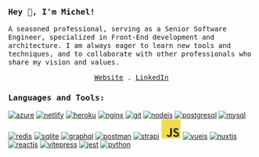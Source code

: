 <h3>
  <samp>
  Hey 👋, I'm Michel!
  </samp>
</h3>
<p>
  <samp>
    A seasoned professional, serving as a Senior Software Engineer, specialized in Front-End development and architecture. I am always eager to learn new tools and techniques, and to collaborate with other professionals who share my vision and values.
  </samp>
</p>
<p align="center">
  <samp>
    <a href="https://michelmartinez.com">Website</a> .
    <a href="https://www.linkedin.com/in/mimartinez">LinkedIn</a>
  </samp>
</p>

<h3>
  <samp>
  Languages and Tools:
  </samp>
</h3>
<p align="left">
<a href="https://azure.microsoft.com/en-in/" target="_blank"><img src="https://www.vectorlogo.zone/logos/microsoft_azure/microsoft_azure-icon.svg" alt="azure" title="azure" width="40" height="40"/></a>
<a href="https://netlify.com" target="_blank"><img src="https://www.vectorlogo.zone/logos/netlify/netlify-icon.svg" alt="netlify" title="netlify" width="40" height="40"/></a>
<a href="https://heroku.com" target="_blank"><img src="https://www.vectorlogo.zone/logos/heroku/heroku-icon.svg" alt="heroku" title="heroku" width="40" height="40"/></a>
<a href="https://www.nginx.com" target="_blank"><img src="https://www.vectorlogo.zone/logos/nginx/nginx-icon.svg" alt="nginx" title="nginx" width="40" height="40"/></a>
<a href="https://git-scm.com/" target="_blank"><img src="https://www.vectorlogo.zone/logos/git-scm/git-scm-icon.svg" alt="git" title="git" width="40" height="40"/></a>
<a href="https://nodejs.org" target="_blank"> <img src="https://www.vectorlogo.zone/logos/nodejs/nodejs-icon.svg" alt="nodejs" title="nodejs" width="40" height="40"/></a>
<a href="https://www.postgresql.org" target="_blank"><img src="https://www.vectorlogo.zone/logos/postgresql/postgresql-icon.svg" alt="postgresql" title="postgresql" width="40" height="40"/></a>  
<a href="https://www.mysql.com/" target="_blank"><img src="https://www.vectorlogo.zone/logos/mysql/mysql-icon.svg" alt="mysql" title="mysql" width="40" height="40"/></a>
<a href="https://redis.io" target="_blank"><img src="https://www.vectorlogo.zone/logos/redis/redis-icon.svg" alt="redis" title="redis" width="40" height="40"/></a>
<a href="https://www.sqlite.org/" target="_blank"> <img src="https://www.vectorlogo.zone/logos/sqlite/sqlite-icon.svg" alt="sqlite" title="sqlite" width="40" height="40"/></a>
<a href="https://graphql.org" target="_blank"><img src="https://www.vectorlogo.zone/logos/graphql/graphql-icon.svg" alt="graphql" title="graphql" width="40" height="40"/></a>
<a href="https://postman.com" target="_blank"><img src="https://www.vectorlogo.zone/logos/getpostman/getpostman-icon.svg" alt="postman" title="postman" width="40" height="40"/></a>
<a href="https://strapi.io/" target="_blank"><img src="https://github.com/pheralb/svgl/blob/main/static/library/strapi.svg" alt="strapi" title="strapi" width="40" height="40"/></a>
<a href="https://developer.mozilla.org/en-US/docs/Web/JavaScript" target="_blank"><img src="https://raw.githubusercontent.com/devicons/devicon/master/icons/javascript/javascript-original.svg" alt="javascript" title="javascript" width="40" height="40"/></a>
<a href="https://vuejs.org/" target="_blank"><img src="https://www.vectorlogo.zone/logos/vuejs/vuejs-icon.svg" alt="vuejs" title="vuejs" width="40" height="40"/></a>
<a href="https://nuxtjs.org/" target="_blank"><img src="https://www.vectorlogo.zone/logos/nuxtjs/nuxtjs-icon.svg" alt="nuxtjs" title="nuxtjs" width="40" height="40"/></a>
<a href="https://reactjs.org/" target="_blank"><img src="https://www.vectorlogo.zone/logos/reactjs/reactjs-icon.svg" alt="reactjs" title="reactjs" width="40" height="40"/></a>
<a href="https://vitepress.dev/" target="_blank"><img src="https://vitepress.dev/vitepress-logo-mini.svg" alt="vitepress" title="vitepress" width="40" height="40"/></a>
<a href="https://jestjs.io" target="_blank"><img src="https://www.vectorlogo.zone/logos/jestjsio/jestjsio-icon.svg" alt="jest" title="jest" width="40" height="40"/></a>
<a href="https://www.python.org" target="_blank"><img src="https://www.vectorlogo.zone/logos/python/python-icon.svg" alt="python" title="python" width="40" height="40"/></a>
</p>

<!--![Michel's github stats](https://github-readme-stats.vercel.app/api?username=mimartinez&count_private=true&show_icons=true)-->
